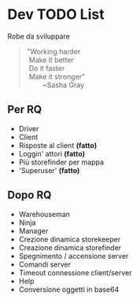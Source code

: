 # Dev TODO List
Robe da sviluppare

>"Working harder  
>&nbsp;Make it better  
>&nbsp;Do it faster  
>&nbsp;Make it stronger"   
>&nbsp;&nbsp;&nbsp;&nbsp;&nbsp;&nbsp;&nbsp;&nbsp;~Sasha Gray

## Per RQ
* Driver
* Client
* Risposte al client **(fatto)**
* Loggin' attori **(fatto)**
* Più storefinder per mappa
* 'Superuser' **(fatto)**

## Dopo RQ
* Warehouseman
* Ninja
* Manager
* Crezione dinamica storekeeper
* Creazione dinamica storefinder
* Spegnimento / accensione server
* Comandi server
* Timeout connessione client/server
* Help
* Conversione oggetti in base64
